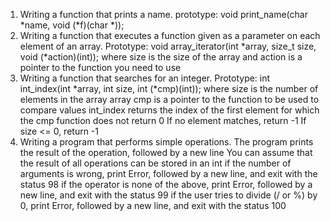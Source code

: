 1. Writing a function that prints a name. prototype: void print_name(char *name, void (*f)(char *));
2. Writing a function that executes a function given as a parameter on each element of an array.
    Prototype: void array_iterator(int *array, size_t size, void (*action)(int));
    where size is the size of the array
    and action is a pointer to the function you need to use
3. Writing a function that searches for an integer.
    Prototype: int int_index(int *array, int size, int (*cmp)(int));
    where size is the number of elements in the array array
    cmp is a pointer to the function to be used to compare values
    int_index returns the index of the first element for which the cmp function does not return 0
    If no element matches, return -1
    If size <= 0, return -1
4. Writing a program that performs simple operations.
  The program prints the result of the operation, followed by a new line
  You can assume that the result of all operations can be stored in an int
 if the number of arguments is wrong, print Error, followed by a new line, and exit with the status 98
 if the operator is none of the above, print Error, followed by a new line, and exit with the status 99
 if the user tries to divide (/ or %) by 0, print Error, followed by a new line, and exit with the status 100

